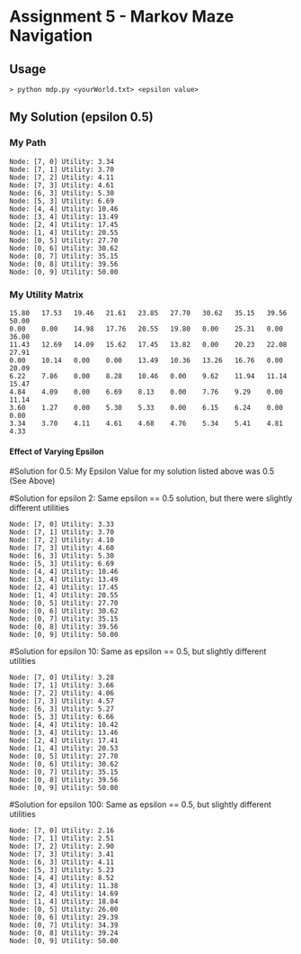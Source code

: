 # Assignment 5 - Markov Maze Navigation
## Usage
```
> python mdp.py <yourWorld.txt> <epsilon value>
```

## My Solution (epsilon 0.5)
### My Path
```
Node: [7, 0] Utility: 3.34
Node: [7, 1] Utility: 3.70
Node: [7, 2] Utility: 4.11
Node: [7, 3] Utility: 4.61
Node: [6, 3] Utility: 5.30
Node: [5, 3] Utility: 6.69
Node: [4, 4] Utility: 10.46
Node: [3, 4] Utility: 13.49
Node: [2, 4] Utility: 17.45
Node: [1, 4] Utility: 20.55
Node: [0, 5] Utility: 27.70
Node: [0, 6] Utility: 30.62
Node: [0, 7] Utility: 35.15
Node: [0, 8] Utility: 39.56
Node: [0, 9] Utility: 50.00
```

### My Utility Matrix
```
15.80   17.53   19.46   21.61   23.85   27.70   30.62   35.15   39.56   50.00   
0.00    0.00    14.98   17.76   20.55   19.80   0.00    25.31   0.00    36.00   
11.43   12.69   14.09   15.62   17.45   13.82   0.00    20.23   22.08   27.91   
0.00    10.14   0.00    0.00    13.49   10.36   13.26   16.76   0.00    20.09   
6.22    7.86    0.00    8.28    10.46   0.00    9.62    11.94   11.14   15.47   
4.84    4.09    0.00    6.69    8.13    0.00    7.76    9.29    0.00    11.14   
3.60    1.27    0.00    5.30    5.33    0.00    6.15    6.24    0.00    0.00    
3.34    3.70    4.11    4.61    4.68    4.76    5.34    5.41    4.81    4.33    
```

#### Effect of Varying Epsilon
#Solution for 0.5:
My Epsilon Value for my solution listed above was 0.5 (See Above)

#Solution for epsilon 2:
Same epsilon == 0.5 solution, but there were slightly different utilities
```
Node: [7, 0] Utility: 3.33
Node: [7, 1] Utility: 3.70
Node: [7, 2] Utility: 4.10
Node: [7, 3] Utility: 4.60
Node: [6, 3] Utility: 5.30
Node: [5, 3] Utility: 6.69
Node: [4, 4] Utility: 10.46
Node: [3, 4] Utility: 13.49
Node: [2, 4] Utility: 17.45
Node: [1, 4] Utility: 20.55
Node: [0, 5] Utility: 27.70
Node: [0, 6] Utility: 30.62
Node: [0, 7] Utility: 35.15
Node: [0, 8] Utility: 39.56
Node: [0, 9] Utility: 50.00
```

#Solution for epsilon 10:
Same as epsilon == 0.5, but slightly different utilities
```
Node: [7, 0] Utility: 3.28
Node: [7, 1] Utility: 3.66
Node: [7, 2] Utility: 4.06
Node: [7, 3] Utility: 4.57
Node: [6, 3] Utility: 5.27
Node: [5, 3] Utility: 6.66
Node: [4, 4] Utility: 10.42
Node: [3, 4] Utility: 13.46
Node: [2, 4] Utility: 17.41
Node: [1, 4] Utility: 20.53
Node: [0, 5] Utility: 27.70
Node: [0, 6] Utility: 30.62
Node: [0, 7] Utility: 35.15
Node: [0, 8] Utility: 39.56
Node: [0, 9] Utility: 50.00
```

#Solution for epsilon 100:
Same as epsilon == 0.5, but slightly different utilities
```
Node: [7, 0] Utility: 2.16
Node: [7, 1] Utility: 2.51
Node: [7, 2] Utility: 2.90
Node: [7, 3] Utility: 3.41
Node: [6, 3] Utility: 4.11
Node: [5, 3] Utility: 5.23
Node: [4, 4] Utility: 8.52
Node: [3, 4] Utility: 11.38
Node: [2, 4] Utility: 14.69
Node: [1, 4] Utility: 18.04
Node: [0, 5] Utility: 26.00
Node: [0, 6] Utility: 29.39
Node: [0, 7] Utility: 34.39
Node: [0, 8] Utility: 39.24
Node: [0, 9] Utility: 50.00
```


